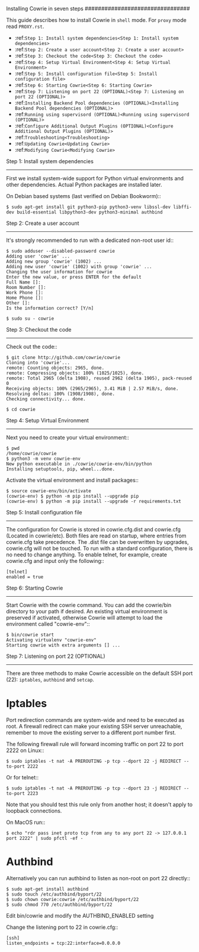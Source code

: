 Installing Cowrie in seven steps
################################

This guide describes how to install Cowrie in ``shell`` mode. For ``proxy`` mode
read `PROXY.rst`.

* :ref:`Step 1: Install system dependencies<Step 1: Install system dependencies>`
* :ref:`Step 2: Create a user account<Step 2: Create a user account>`
* :ref:`Step 3: Checkout the code<Step 3: Checkout the code>`
* :ref:`Step 4: Setup Virtual Environment<Step 4: Setup Virtual Environment>`
* :ref:`Step 5: Install configuration file<Step 5: Install configuration file>`
* :ref:`Step 6: Starting Cowrie<Step 6: Starting Cowrie>`
* :ref:`Step 7: Listening on port 22 (OPTIONAL)<Step 7: Listening on port 22 (OPTIONAL)>`
* :ref:`Installing Backend Pool dependencies (OPTIONAL)<Installing Backend Pool dependencies (OPTIONAL)>`
* :ref:`Running using supervisord (OPTIONAL)<Running using supervisord (OPTIONAL)>`
* :ref:`Configure Additional Output Plugins (OPTIONAL)<Configure Additional Output Plugins (OPTIONAL)>`
* :ref:`Troubleshooting<Troubleshooting>`
* :ref:`Updating Cowrie<Updating Cowrie>`
* :ref:`Modifying Cowrie<Modifying Cowrie>`

Step 1: Install system dependencies
***********************************

First we install system-wide support for Python virtual environments and other dependencies.
Actual Python packages are installed later.

On Debian based systems (last verified on Debian Bookworm)::

    $ sudo apt-get install git python3-pip python3-venv libssl-dev libffi-dev build-essential libpython3-dev python3-minimal authbind

Step 2: Create a user account
*****************************

It's strongly recommended to run with a dedicated non-root user id::

    $ sudo adduser --disabled-password cowrie
    Adding user 'cowrie' ...
    Adding new group 'cowrie' (1002) ...
    Adding new user 'cowrie' (1002) with group 'cowrie' ...
    Changing the user information for cowrie
    Enter the new value, or press ENTER for the default
    Full Name []:
    Room Number []:
    Work Phone []:
    Home Phone []:
    Other []:
    Is the information correct? [Y/n]

    $ sudo su - cowrie

Step 3: Checkout the code
*************************

Check out the code::

    $ git clone http://github.com/cowrie/cowrie
    Cloning into 'cowrie'...
    remote: Counting objects: 2965, done.
    remote: Compressing objects: 100% (1025/1025), done.
    remote: Total 2965 (delta 1908), reused 2962 (delta 1905), pack-reused 0
    Receiving objects: 100% (2965/2965), 3.41 MiB | 2.57 MiB/s, done.
    Resolving deltas: 100% (1908/1908), done.
    Checking connectivity... done.

    $ cd cowrie

Step 4: Setup Virtual Environment
*********************************

Next you need to create your virtual environment::

    $ pwd
    /home/cowrie/cowrie
    $ python3 -m venv cowrie-env
    New python executable in ./cowrie/cowrie-env/bin/python
    Installing setuptools, pip, wheel...done.

Activate the virtual environment and install packages::

    $ source cowrie-env/bin/activate
    (cowrie-env) $ python -m pip install --upgrade pip
    (cowrie-env) $ python -m pip install --upgrade -r requirements.txt

Step 5: Install configuration file
**********************************

The configuration for Cowrie is stored in cowrie.cfg.dist and
cowrie.cfg (Located in cowrie/etc). Both files are read on startup, where entries from
cowrie.cfg take precedence. The .dist file can be overwritten by
upgrades, cowrie.cfg will not be touched. To run with a standard
configuration, there is no need to change anything. To enable telnet,
for example, create cowrie.cfg and input only the following::

    [telnet]
    enabled = true

Step 6: Starting Cowrie
***********************

Start Cowrie with the cowrie command. You can add the cowrie/bin
directory to your path if desired. An existing virtual environment
is preserved if activated, otherwise Cowrie will attempt to load
the environment called "cowrie-env"::


    $ bin/cowrie start
    Activating virtualenv "cowrie-env"
    Starting cowrie with extra arguments [] ...

Step 7: Listening on port 22 (OPTIONAL)
***************************************

There are three methods to make Cowrie accessible on the default SSH port (22): `iptables`, `authbind` and `setcap`.

Iptables
========

Port redirection commands are system-wide and need to be executed as root.
A firewall redirect can make your existing SSH server unreachable, remember to move the existing
server to a different port number first.

The following firewall rule will forward incoming traffic on port 22 to port 2222 on Linux::

    $ sudo iptables -t nat -A PREROUTING -p tcp --dport 22 -j REDIRECT --to-port 2222

Or for telnet::

    $ sudo iptables -t nat -A PREROUTING -p tcp --dport 23 -j REDIRECT --to-port 2223

Note that you should test this rule only from another host; it doesn't apply to loopback connections.

On MacOS run::

    $ echo "rdr pass inet proto tcp from any to any port 22 -> 127.0.0.1 port 2222" | sudo pfctl -ef -

Authbind
========

Alternatively you can run authbind to listen as non-root on port 22 directly::

    $ sudo apt-get install authbind
    $ sudo touch /etc/authbind/byport/22
    $ sudo chown cowrie:cowrie /etc/authbind/byport/22
    $ sudo chmod 770 /etc/authbind/byport/22

Edit bin/cowrie and modify the AUTHBIND_ENABLED setting

Change the listening port to 22 in cowrie.cfg::

    [ssh]
    listen_endpoints = tcp:22:interface=0.0.0.0
